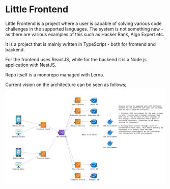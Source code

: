 # Little Frontend
Little Frontend is a project where a user is capable of solving various code challenges in the supported languages. The system is not something new - as there are various examples of this such as Hacker Rank, Algo Expert etc.

It is a project that is mainly written in TypeScript - both for frontend and backend.

For the frontend uses ReactJS, while for the backend it is a Node.js application with NestJS.

Repo itself is a monorepo managed with Lerna.

Current vision on the architecture can be seen as follows;
![Current vision on the architecture](docs/architecture.png)
